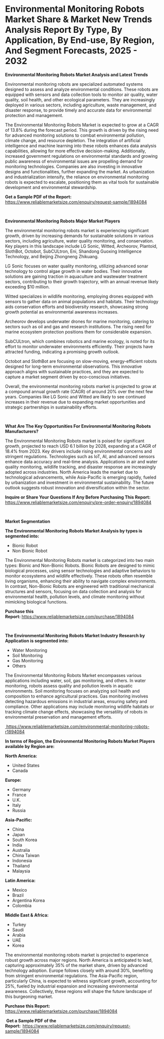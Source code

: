 <p><h1>Environmental Monitoring Robots Market Share & Market New Trends Analysis Report By Type, By Application, By End-use, By Region, And Segment Forecasts, 2025 - 2032</h1></p><p><strong>Environmental Monitoring Robots Market Analysis and Latest Trends</strong></p>
<p><p>Environmental monitoring robots are specialized automated systems designed to assess and analyze environmental conditions. These robots are equipped with sensors and data collection tools to monitor air quality, water quality, soil health, and other ecological parameters. They are increasingly deployed in various sectors, including agriculture, waste management, and disaster response, to provide timely and accurate data for environmental protection and management.</p><p>The Environmental Monitoring Robots Market is expected to grow at a CAGR of 13.8% during the forecast period. This growth is driven by the rising need for advanced monitoring solutions to combat environmental pollution, climate change, and resource depletion. The integration of artificial intelligence and machine learning into these robots enhances data analysis capabilities, allowing for more effective decision-making. Additionally, increased government regulations on environmental standards and growing public awareness of environmental issues are propelling demand for monitoring technologies. Companies are also investing in innovative designs and functionalities, further expanding the market. As urbanization and industrialization intensify, the reliance on environmental monitoring robots is expected to escalate, positioning them as vital tools for sustainable development and environmental stewardship.</p></p>
<p><strong>Get a Sample PDF of the Report:&nbsp;</strong> <a href="https://www.reliablemarketsize.com/enquiry/request-sample/1894084?utm_campaign=2471&utm_medium=2&utm_source=Github&utm_content=ia&utm_term=12042025&utm_id=environmental-monitoring-robots">https://www.reliablemarketsize.com/enquiry/request-sample/1894084</a></p>
<p>&nbsp;</p>
<p><strong>Environmental Monitoring Robots Major Market Players</strong></p>
<p><p>The environmental monitoring robots market is experiencing significant growth, driven by increasing demands for sustainable solutions in various sectors, including agriculture, water quality monitoring, and conservation. Key players in this landscape include LG Sonic, Witted, Archeorov, Plantoid, SlothBot, Octobot, SubCULtron, Eni, Shandong Guoxing Intelligence Technology, and Beijing Zhongneng Zhikuang.</p><p>LG Sonic focuses on water quality monitoring, utilizing advanced sonar technology to control algae growth in water bodies. Their innovative solutions are gaining traction in aquaculture and wastewater treatment sectors, contributing to their growth trajectory, with an annual revenue likely exceeding $10 million.</p><p>Witted specializes in wildlife monitoring, employing drones equipped with sensors to gather data on animal populations and habitats. Their technology aids conservation efforts and biodiversity research, showcasing strong growth potential as environmental awareness increases.</p><p>Archeorov develops underwater drones for marine monitoring, catering to sectors such as oil and gas and research institutions. The rising need for marine ecosystem protection positions them for considerable expansion.</p><p>SubCULtron, which combines robotics and marine ecology, is noted for its effort to monitor underwater environments efficiently. Their projects have attracted funding, indicating a promising growth outlook.</p><p>Octobot and SlothBot are focusing on slow-moving, energy-efficient robots designed for long-term environmental observations. This innovative approach aligns with sustainable practices, and they are expected to capture a market segment driven by eco-conscious initiatives.</p><p>Overall, the environmental monitoring robots market is projected to grow at a compound annual growth rate (CAGR) of around 20% over the next few years. Companies like LG Sonic and Witted are likely to see continued increases in their revenue due to expanding market opportunities and strategic partnerships in sustainability efforts.</p></p>
<p>&nbsp;</p>
<p><strong>What Are The Key Opportunities For Environmental Monitoring Robots Manufacturers?</strong></p>
<p><p>The Environmental Monitoring Robots market is poised for significant growth, projected to reach USD 6.1 billion by 2028, expanding at a CAGR of 18.4% from 2023. Key drivers include rising environmental concerns and stringent regulations. Technologies such as IoT, AI, and advanced sensors enhance data accuracy and real-time analysis. Applications in air and water quality monitoring, wildlife tracking, and disaster response are increasingly adopted across industries. North America leads the market due to technological advancements, while Asia-Pacific is emerging rapidly, fueled by urbanization and investment in environmental sustainability. The future outlook suggests robust innovation and diversification within the sector.</p></p>
<p><strong>Inquire or Share Your Questions If Any Before Purchasing This Report:</strong> <a href="https://www.reliablemarketsize.com/enquiry/pre-order-enquiry/1894084?utm_campaign=2471&utm_medium=2&utm_source=Github&utm_content=ia&utm_term=12042025&utm_id=environmental-monitoring-robots">https://www.reliablemarketsize.com/enquiry/pre-order-enquiry/1894084</a></p>
<p>&nbsp;</p>
<p><strong>Market Segmentation</strong></p>
<p><strong>The Environmental Monitoring Robots Market Analysis by types is segmented into:</strong></p>
<p><ul><li>Bionic Robot</li><li>Non Bionic Robot</li></ul></p>
<p><p>The Environmental Monitoring Robots market is categorized into two main types: Bionic and Non-Bionic Robots. Bionic Robots are designed to mimic biological processes, using sensor technologies and adaptive behaviors to monitor ecosystems and wildlife effectively. These robots often resemble living organisms, enhancing their ability to navigate complex environments. In contrast, Non-Bionic Robots are engineered with traditional mechanical structures and sensors, focusing on data collection and analysis for environmental health, pollution levels, and climate monitoring without mimicking biological functions.</p></p>
<p><strong>Purchase this Report:&nbsp;</strong><a href="https://www.reliablemarketsize.com/purchase/1894084?utm_campaign=2471&utm_medium=2&utm_source=Github&utm_content=ia&utm_term=12042025&utm_id=environmental-monitoring-robots">https://www.reliablemarketsize.com/purchase/1894084</a></p>
<p>&nbsp;</p>
<p><strong>The Environmental Monitoring Robots Market Industry Research by Application is segmented into:</strong></p>
<p><ul><li>Water Monitoring</li><li>Soil Monitoring</li><li>Gas Monitoring</li><li>Others</li></ul></p>
<p><p>The Environmental Monitoring Robots Market encompasses various applications including water, soil, gas monitoring, and others. In water monitoring, robots assess quality and pollution levels in aquatic environments. Soil monitoring focuses on analyzing soil health and composition to enhance agricultural practices. Gas monitoring involves detecting hazardous emissions in industrial areas, ensuring safety and compliance. Other applications may include monitoring wildlife habitats or tracking climate change effects, showcasing the versatility of robots in environmental preservation and management efforts.</p></p>
<p><a href="https://www.reliablemarketsize.com/environmental-monitoring-robots-r1894084?utm_campaign=2471&utm_medium=2&utm_source=Github&utm_content=ia&utm_term=12042025&utm_id=environmental-monitoring-robots">&nbsp;https://www.reliablemarketsize.com/environmental-monitoring-robots-r1894084</a></p>
<p><strong>In terms of Region, the Environmental Monitoring Robots Market Players available by Region are:</strong></p>
<p>
    <p> <strong> North America: </strong>
        <ul>
            <li>United States</li>
            <li>Canada</li>
        </ul>
        </p> 
    <p> <strong> Europe: </strong>
        <ul>
            <li>Germany</li>
            <li>France</li>
            <li>U.K.</li>
            <li>Italy</li>
            <li>Russia</li>
        </ul>
        </p> 
    <p> <strong> Asia-Pacific: </strong>
        <ul>
            <li>China</li>
            <li>Japan</li>
            <li>South Korea</li>
            <li>India</li>
            <li>Australia</li>
            <li>China Taiwan</li>
            <li>Indonesia</li>
            <li>Thailand</li>
            <li>Malaysia</li>
        </ul>
        </p> 
    <p> <strong> Latin America: </strong>
        <ul>
            <li>Mexico</li>
            <li>Brazil</li>
            <li>Argentina Korea</li>
            <li>Colombia</li>
        </ul>
        </p> 
    <p> <strong> Middle East & Africa: </strong>
        <ul>
            <li>Turkey</li>
            <li>Saudi</li>
            <li>Arabia</li>
            <li>UAE</li>
            <li>Korea</li>
        </ul>
    </p>
    </p>
<p><p>The environmental monitoring robots market is projected to experience robust growth across major regions. North America is anticipated to lead, capturing approximately 35% of the market share, driven by advanced technology adoption. Europe follows closely with around 30%, benefiting from stringent environmental regulations. The Asia-Pacific region, particularly China, is expected to witness significant growth, accounting for 25%, fueled by industrial expansion and increasing environmental awareness. Collectively, these regions will shape the future landscape of this burgeoning market.</p></p>
<p><strong>Purchase this Report: </strong><a href="https://www.reliablemarketsize.com/purchase/1894084?utm_campaign=2471&utm_medium=2&utm_source=Github&utm_content=ia&utm_term=12042025&utm_id=environmental-monitoring-robots">https://www.reliablemarketsize.com/purchase/1894084</a></p>
<p>&nbsp;<strong>Get a Sample PDF of the Report:&nbsp;&nbsp;</strong><a href="https://www.reliablemarketsize.com/enquiry/request-sample/1894084?utm_campaign=2471&utm_medium=2&utm_source=Github&utm_content=ia&utm_term=12042025&utm_id=environmental-monitoring-robots">https://www.reliablemarketsize.com/enquiry/request-sample/1894084</a></p>
<p><strong></strong></p>
<p><p></p><p></p><p></p></p>